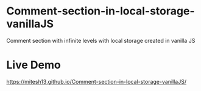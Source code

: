 # Comment-section-in-local-storage-vanillaJS
Comment section with infinite levels with local storage created in vanilla JS
# Live Demo
https://mitesh13.github.io/Comment-section-in-local-storage-vanillaJS/

